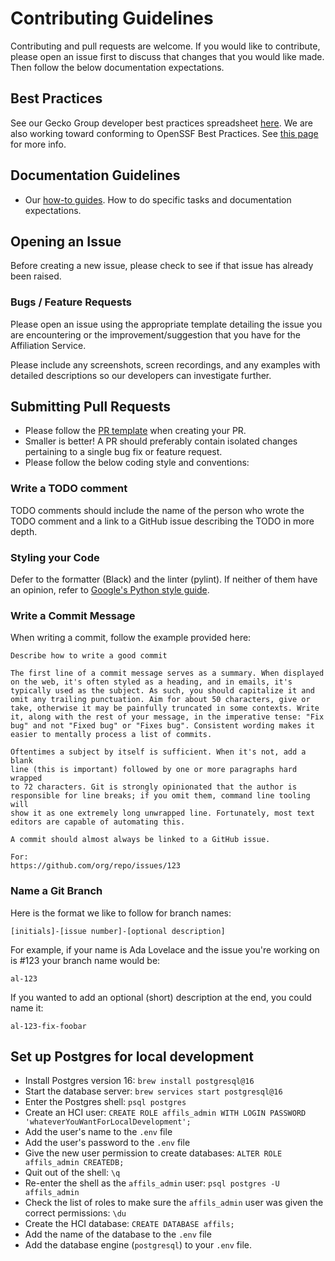 # Contributing Guidelines

Contributing and pull requests are welcome. If you would like to contribute,
please open an issue first to discuss that changes that you would like made.
Then follow the below documentation expectations.

## Best Practices

See our Gecko Group developer best practices spreadsheet
[here](https://docs.google.com/spreadsheets/d/1MLeEQE-v3eEnEtKNG4oJ8q6a8pal9q462TTgVcodcg4/edit?pli=1#gid=0).
We are also working toward conforming to OpenSSF Best Practices.
See [this page](https://www.bestpractices.dev/en/projects/8941) for more info.

## Documentation Guidelines

- Our [how-to guides](./doc/how-to.md). How to do specific tasks
  and documentation expectations.

## Opening an Issue

Before creating a new issue, please check to see if that issue has already
been raised.

### Bugs / Feature Requests

Please open an issue using the appropriate template detailing the issue you are
encountering or the improvement/suggestion that you have for the Affiliation
Service.

Please include any screenshots, screen recordings, and any examples with
detailed descriptions so our developers can investigate further.

## Submitting Pull Requests

- Please follow the [PR template](./doc/pull_request_template.md) when
  creating your PR.
- Smaller is better! A PR should preferably contain isolated changes
  pertaining to a single bug fix or feature request.
- Please follow the below coding style and conventions:

### Write a TODO comment

TODO comments should include the name of the person who wrote the TODO comment
and a link to a GitHub issue describing the TODO in more depth.

### Styling your Code

Defer to the formatter (Black) and the linter (pylint). If neither of them
have an opinion, refer to [Google's Python style guide](https://google.github.io/styleguide/pyguide.html).

### Write a Commit Message

When writing a commit, follow the example provided here:

```
Describe how to write a good commit

The first line of a commit message serves as a summary. When displayed
on the web, it's often styled as a heading, and in emails, it's
typically used as the subject. As such, you should capitalize it and
omit any trailing punctuation. Aim for about 50 characters, give or
take, otherwise it may be painfully truncated in some contexts. Write
it, along with the rest of your message, in the imperative tense: "Fix
bug" and not "Fixed bug" or "Fixes bug". Consistent wording makes it
easier to mentally process a list of commits.

Oftentimes a subject by itself is sufficient. When it's not, add a blank
line (this is important) followed by one or more paragraphs hard wrapped
to 72 characters. Git is strongly opinionated that the author is
responsible for line breaks; if you omit them, command line tooling will
show it as one extremely long unwrapped line. Fortunately, most text
editors are capable of automating this.

A commit should almost always be linked to a GitHub issue.

For:
https://github.com/org/repo/issues/123
```

### Name a Git Branch

Here is the format we like to follow for branch names:

```
[initials]-[issue number]-[optional description]
```

For example, if your name is Ada Lovelace and the issue you're working on is
#123 your branch name would be:

```
al-123
```

If you wanted to add an optional (short) description at the end, you could name
it:

```
al-123-fix-foobar
```

## Set up Postgres for local development

- Install Postgres version 16: `brew install postgresql@16`
- Start the database server: `brew services start postgresql@16`
- Enter the Postgres shell: `psql postgres`
- Create an HCI user:
  `CREATE ROLE affils_admin WITH LOGIN PASSWORD 'whateverYouWantForLocalDevelopment';`
- Add the user's name to the `.env` file
- Add the user's password to the `.env` file
- Give the new user permission to create databases:
  `ALTER ROLE affils_admin CREATEDB;`
- Quit out of the shell: `\q`
- Re-enter the shell as the `affils_admin` user: `psql postgres -U affils_admin`
- Check the list of roles to make sure the `affils_admin` user was given the
  correct permissions: `\du`
- Create the HCI database: `CREATE DATABASE affils;`
- Add the name of the database to the `.env` file
- Add the database engine (`postgresql`) to your `.env` file.
